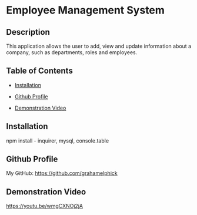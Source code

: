 # Employee Management System

## Description
This application allows the user to add, view and update information about a company, such as departments, roles and employees.

## Table of Contents
* [Installation](#installation)

* [Github Profile](#github-profile)

* [Demonstration Video](#demonstration-video)

## Installation
npm install - inquirer, mysql, console.table

## Github Profile
My GitHub: https://github.com/grahamelphick

## Demonstration Video
https://youtu.be/wmgCXNOj2jA